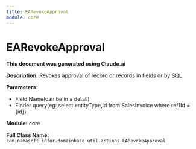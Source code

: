 ```yaml
---
title: EARevokeApproval
module: core
---
```



<div class='entity-flows'>

# EARevokeApproval

**This document was generated using Claude.ai**

**Description:** Revokes approval of record or records in fields or by SQL

**Parameters:**
- Field Name(can be in a detail)
- Finder query(eg: select entityType,id from SalesInvoice where ref1Id = {id})

**Module:** core

**Full Class Name:** `com.namasoft.infor.domainbase.util.actions.EARevokeApproval`


</div>

